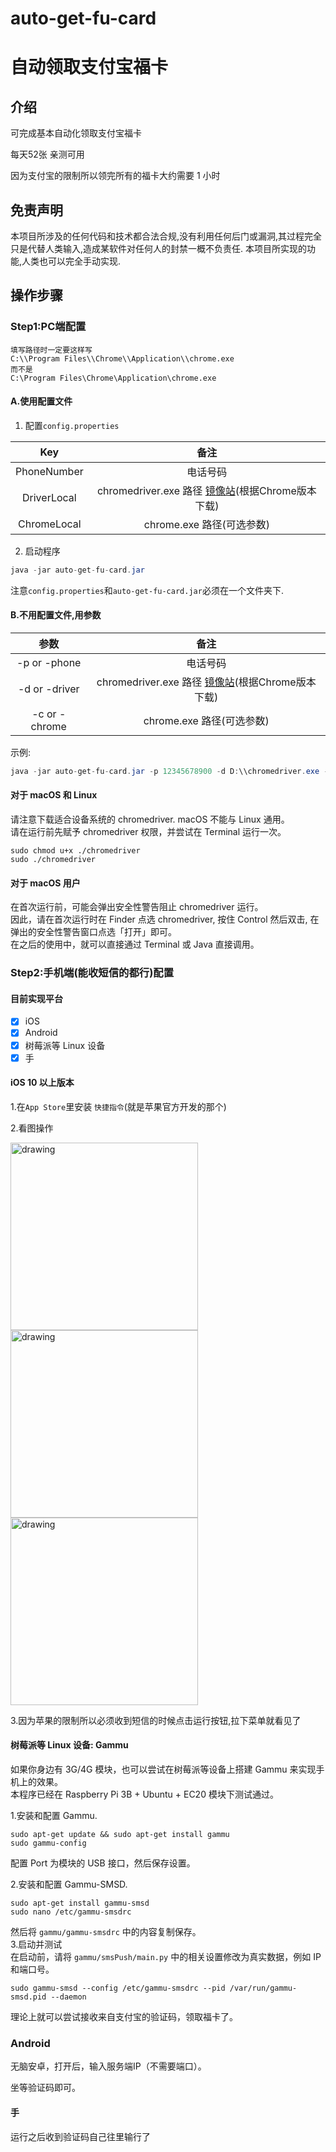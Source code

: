 # auto-get-fu-card
# 自动领取支付宝福卡

## 介绍

可完成基本自动化领取支付宝福卡

每天52张 亲测可用

因为支付宝的限制所以领完所有的福卡大约需要 1 小时

## 免责声明

本项目所涉及的任何代码和技术都合法合规,没有利用任何后门或漏洞,其过程完全只是代替人类输入,造成某软件对任何人的封禁一概不负责任.
本项目所实现的功能,人类也可以完全手动实现.

## 操作步骤

### Step1:PC端配置

```
填写路径时一定要这样写
C:\\Program Files\\Chrome\\Application\\chrome.exe
而不是
C:\Program Files\Chrome\Application\chrome.exe
```

#### A.使用配置文件

1. 配置`config.properties`

| Key  | 备注  |
| :------------: | :------------: |
| PhoneNumber | 电话号码  |
| DriverLocal | chromedriver.exe 路径 [镜像站](http://npm.taobao.org/mirrors/chromedriver/)(根据Chrome版本下载) |
| ChromeLocal | chrome.exe 路径(可选参数)  |

2. 启动程序

```java
java -jar auto-get-fu-card.jar
```

注意`config.properties`和`auto-get-fu-card.jar`必须在一个文件夹下.

#### B.不用配置文件,用参数

| 参数  | 备注  |
| :------------: | :------------: |
| -p or -phone  | 电话号码  |
| -d or -driver | chromedriver.exe 路径 [镜像站](http://npm.taobao.org/mirrors/chromedriver/)(根据Chrome版本下载) |
| -c or -chrome | chrome.exe 路径(可选参数)  |

示例:

```java
java -jar auto-get-fu-card.jar -p 12345678900 -d D:\\chromedriver.exe -c C:\\Program Files\\Chrome\\Application\\chrome.exe
```

#### 对于 macOS 和 Linux
请注意下载适合设备系统的 chromedriver. macOS 不能与 Linux 通用。   
请在运行前先赋予 chromedriver 权限，并尝试在 Terminal 运行一次。   
```
sudo chmod u+x ./chromedriver
sudo ./chromedriver
```
#### 对于 macOS 用户
在首次运行前，可能会弹出安全性警告阻止 chromedriver 运行。   
因此，请在首次运行时在 Finder 点选 chromedriver, 按住 Control 然后双击, 在弹出的安全性警告窗口点选「打开」即可。   
在之后的使用中，就可以直接通过 Terminal 或 Java 直接调用。


### Step2:手机端(能收短信的都行)配置

#### 目前实现平台

- [x] iOS
- [x] Android
- [x] 树莓派等 Linux 设备
- [x] 手

#### iOS 10 以上版本

1.在`App Store`里安装 `快捷指令`(就是苹果官方开发的那个)

2.看图操作

<img src="https://i.loli.net/2021/02/03/Kktg6F1lDxzULuE.png" alt="drawing" width="300"/>
<img src="https://i.loli.net/2021/02/03/vDAaS6d12sBZLkm.png" alt="drawing" width="300"/>
<img src="https://i.loli.net/2021/02/03/7an5sMoEYhkK61H.png" alt="drawing" width="300"/>

3.因为苹果的限制所以必须收到短信的时候点击运行按钮,拉下菜单就看见了


#### 树莓派等 Linux 设备: Gammu
如果你身边有 3G/4G 模块，也可以尝试在树莓派等设备上搭建 Gammu 来实现手机上的效果。   
本程序已经在 Raspberry Pi 3B + Ubuntu + EC20 模块下测试通过。

1.安装和配置 Gammu.   
```
sudo apt-get update && sudo apt-get install gammu
sudo gammu-config
```
配置 Port 为模块的 USB 接口，然后保存设置。   

2.安装和配置 Gammu-SMSD.   
```
sudo apt-get install gammu-smsd
sudo nano /etc/gammu-smsdrc
```
然后将 ```gammu/gammu-smsdrc``` 中的内容复制保存。   
3.启动并测试   
在启动前，请将 ```gammu/smsPush/main.py``` 中的相关设置修改为真实数据，例如 IP 和端口号。   
```
sudo gammu-smsd --config /etc/gammu-smsdrc --pid /var/run/gammu-smsd.pid --daemon
```
理论上就可以尝试接收来自支付宝的验证码，领取福卡了。

### Android

无脑安卓，打开后，输入服务端IP（不需要端口）。

坐等验证码即可。

#### 手

运行之后收到验证码自己往里输行了
